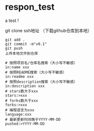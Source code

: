# respon_test
a test !

git clone ssh地址 （下载github仓库到本地）

```git
git add .
git commit -m"v0.1"
git push
上传本地文件到仓库

# 按照项目名/仓库名搜索（大小写不敏感）
in:name xxx
# 按照README搜索（大小写不敏感）
in:readme xxx
# 按照description搜索（大小写不敏感）
in:description xxx
# stars数大于xxx
stars:>xxx
# forks数大于xxx
forks:>xxx
# 编程语言为xxx
language:xxx
# 最新更新时间晚于YYYY-MM-DD
pushed:>YYYY-MM-DD
```
